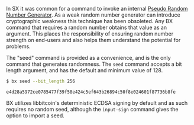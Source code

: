 In SX it was common for a command to invoke an internal [Pseudo Random Number Generator](http://wikipedia.org/wiki/Pseudorandom_number_generator). As a weak random number generator can introduce cryptographic weakness this technique has been obsoleted. Any BX command that requires a random number obtains that value as an argument. This places the responsibility of ensuring random number strength on end-users and also helps them understand the potential for problems.

The "seed" command is provided as a convenience, and is the only command that generates randomness. The `seed` command accepts a bit length argument, and has the default and minimum value of 128.
```sh
$ bx seed --bit_length 256
```
```
e4d28a5972ce0785477f39f58e424c5ef643b26894c50f8e024601f87736b8fe 
```
BX utilizes libbitcoin's deterministic ECDSA signing by default and as such requires no random seed, although the `input-sign` command gives the option to import a seed.